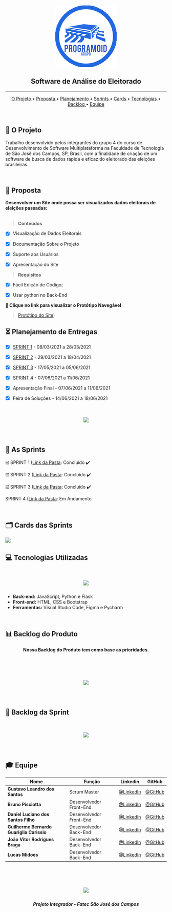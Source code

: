 <br>

<p align="center">
      <img src="assets/logo.png">
      <h2 align="center"> Software de Análise do Eleitorado</h2>
<p align="center">

<hr>

<p align="center">
  <a href ="#rocket-o-projeto"> O Projeto </a>  • 
  <a href ="#dart-proposta"> Proposta </a>  • 
  <a href ="#hourglass_flowing_sand-planejamento-de-entregas"> Planejamento </a>  • 
  <a href ="#calendar_A Sprints"> Sprints </a> • 
  <a href ="#card_index_dividers-cards-das-sprints"> Cards </a>  •
  <a href ="#computer-tecnologias-utilizadas"> Tecnologias </a>  • 
  <a href ="#bar_chart-backlog-do-produto"> Backlog </a>  •
  <a href ="#mortar_board-equipe"> Equipe </a> 
</p>

<br>

## :rocket: O Projeto
Trabalho desenvolvido pelos integrantes do grupo 4 do curso de Desenvolvimento de Software Multiplataforma na Faculdade de Tecnologia de São José dos Campos, SP, Brasil, com a finalidade de criação de um software de busca de dados rápida e eficaz do eleitorado das eleições brasileiras.

<br>

## :dart: Proposta

**Desenvolver um Site onde possa ser visualizados dados eleitorais de eleições passadas:**<br><br>

 > **Conteúdos**

 - [x] Visualização de Dados Eleitorais
 - [x] Documentação Sobre o Projeto
 - [x] Suporte aos Usuários
 - [x] Apresentação do Site


 > **Requisitos**

 - [x]  Fácil Edição de Código;
 - [x]  Usar python no Back-End


  
**:link: Clique no link para visualizar o Protótipo Navegável**  
> [Protótipo do Site](https://www.figma.com/file/GegxNnhKxYTVcjczO1CTOK/PROJETO-API-S?node-id=0%3A1))


## :hourglass_flowing_sand: Planejamento de Entregas

- [x] [SPRINT 1](https://github.com/Group-4-Fatec-SJC/Analise-Eleitorado/tree/1-Sprint) - 08/03/2021 a 28/03/2021

- [x] [SPRINT 2](https://github.com/Group-4-Fatec-SJC/Analise-Eleitorado/tree/2-Sprint) - 29/03/2021 a 18/04/2021

- [x] [SPRINT 3](https://github.com/Group-4-Fatec-SJC/Analise-Eleitorado/tree/3-Sprint) - 17/05/2021 a 05/06/2021

- [x] [SPRINT 4](https://github.com/Group-4-Fatec-SJC/Analise-Eleitorado/tree/4-Sprint) - 07/06/2021 a 11/06/2021

- [x] Apresentação Final - 07/06/2021 a 11/06/2021

- [x] Feira de Soluções - 14/06/2021 a 18/06/2021


<h1 align="center"> <img src = "https://github.com/Group-4-Fatec-SJC/Analise-Eleitorado/blob/main/assets/constru%C3%A7%C3%A3o.png"/></h1>

<br>

## :calendar: As Sprints

☑️ SPRINT 1 ([Link da Pasta](https://github.com/Group-4-Fatec-SJC/Analise-Eleitorado/tree/1-Sprint): Concluído :heavy_check_mark:

☑️ SPRINT 2 ([Link da Pasta](https://github.com/Group-4-Fatec-SJC/Analise-Eleitorado/tree/2-Sprint): Concluído :heavy_check_mark:

☑️ SPRINT 3 ([Link da Pasta](https://github.com/Group-4-Fatec-SJC/Analise-Eleitorado/tree/3-Sprint): Concluído :heavy_check_mark: 

SPRINT 4 ([Link da Pasta](https://github.com/Group-4-Fatec-SJC/Analise-Eleitorado/tree/4-Sprint): Em Andamento 

<br>

## :card_index_dividers: Cards das Sprints
<img src="https://github.com/Group-4-Fatec-SJC/Analise-Eleitorado/blob/main/assets/CARDS.png" >

<br>

## :computer: Tecnologias Utilizadas

<h1 align="center"> <img src = "https://github.com/Group-4-Fatec-SJC/Analise-Eleitorado/blob/main/assets/Tecnologias%20Utilizadas_OFICIAL.png"/></h1>

* **Back-end:** JavaScript, Python e Flask
* **Front-end:** HTML, CSS e Bootstrap
* **Ferramentas:** Visual Studio Code, Figma e Pycharm

<br>

## :bar_chart: Backlog do Produto
<h4 align="center"> Nossa Backlog do Produto tem como base as prioridades. </h4>
<br>
<h1 align="center"> <img src = "https://github.com/Group-4-Fatec-SJC/Analise-Eleitorado/blob/main/assets/PRODUCT_BACKLOG.png" /></h1>

<br>

## &#128195; Backlog da Sprint

<h1 align="center"> <img src = "https://github.com/Group-4-Fatec-SJC/Analise-Eleitorado/blob/main/assets/BACKLOG_SPRINT.png" /></h1>

<br>

## :mortar_board: Equipe 

|Nome|Função|Linkedin|GitHub|
| -------- |-------- |-------- |-------- |
|**Gustavo Leandro dos Santos**|Scrum Master|[@LinkedIn](https://www.linkedin.com/in/gustavo-santos-a0657219b/)|[@GitHub](https://github.com/gustavols)|
|**Bruno Pisciotta**|Desenvolvedor Front-End| [@LinkedIn](https://www.linkedin.com/in/bruno-pisciotta-577216198)|[@GitHub](https://github.com/bruno-pisciotta281)|
|**Daniel Luciano dos Santos Filho**|Desenvolvedor  Front-End| [@LinkedIn](https://github.com/gustavols)|[@GitHub](https://github.com/daniellsfilho)|
|**Guilherme Bernardo Guariglia Carissio**|Desenvolvedor Back-End|[@LinkedIn](https://www.linkedin.com/in/guilherme-carissio-7275a4207)|[@GitHub](https://github.com/GuilhermeCarissio777)|
|**João Vitor Rodrigues Braga**|Desenvolvedor Back-End|[@LinkedIn](https://www.linkedin.com/in/ㅤlucas-midões-r-a5333110b)|[@GitHub](https://github.com/jvrb)||
|**Lucas Midoes**|Desenvolvedor Back-End|[@LinkedIn](https://www.linkedin.com/in/jefferson-silva-94b94218)|[@GitHub](https://github.com/LykeMidrod)|

   

<br>

 <h1 align="center"> <img src = "https://fatecsjc-prd.azurewebsites.net/images/logo/fatecsjc_400x192.png" height="90" /></h1>
 
 <h5 align="center"> Projeto Integrador - Fatec São José dos Campos </h5>
